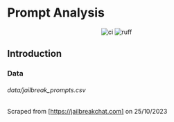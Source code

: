 # Prompt Analysis

<p align="center">
    <img src="https://github.com/danielyates2/prompt_analysis/actions/workflows/ci.yml/badge.svg" alt="ci">
    <img src="https://img.shields.io/endpoint?url=https://raw.githubusercontent.com/astral-sh/ruff/main/assets/badge/v2.json" alt="ruff">
</p>

## Introduction



### Data

###### data/jailbreak_prompts.csv
Scraped from [https://jailbreakchat.com] on 25/10/2023